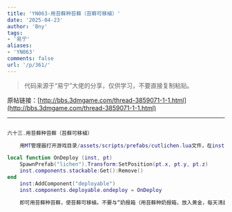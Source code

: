 ```yaml
---
title: 'YN063-用苔藓种苔藓（苔藓可移植）'
date: '2025-04-23'
author: 'Bny'
tags:
- '易宁'
aliases:
- 'YN063'
comments: false
url: '/p/361/'
---
```


> 代码来源于“易宁”大佬的分享，仅供学习，不要直接复制粘贴。

原帖链接：[http://bbs.3dmgame.com/thread-3859071-1-1.html](http://bbs.3dmgame.com/thread-3859071-1-1.html)

---

```lua  

六十三.用苔藓种苔藓（苔藓可移植）

	用MT管理器打开游戏目录/assets/scripts/prefabs/cutlichen.lua文件，在inst:AddComponent("inspectable")的下一行插入以下内容：

local function OnDeploy (inst, pt)
	SpawnPrefab("lichen").Transform:SetPosition(pt.x, pt.y, pt.z)
	inst.components.stackable:Get():Remove()
end
	inst:AddComponent("deployable")
	inst.components.deployable.ondeploy = OnDeploy

	即可用苔藓种苔藓，使苔藓可移植。不要与“奶报箱（用苔藓种奶报箱，放入黄金，每天清晨送来报纸和5瓶牛奶，读报纸可补脑）”一同修改

```  

